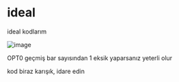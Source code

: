 # ideal
ideal kodlarım

![image](https://user-images.githubusercontent.com/116917602/209703362-aad40cc0-0751-4a84-a77d-6db6f4997324.png)

OPT0 geçmiş bar sayısından 1 eksik yaparsanız yeterli olur

kod biraz karışık, idare edin
